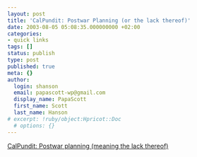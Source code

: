 ```yaml
---
layout: post
title: 'CalPundit: Postwar Planning (or the lack thereof)'
date: 2003-08-05 05:08:35.000000000 +02:00
categories:
- quick links
tags: []
status: publish
type: post
published: true
meta: {}
author:
  login: shanson
  email: papascott-wp@gmail.com
  display_name: PapaScott
  first_name: Scott
  last_name: Hanson
# excerpt: !ruby/object:Hpricot::Doc
  # options: {}
---
```

<p><a title="What were they thinking? Did they just screw up?" href="http://www.calpundit.com/archives/001829.html">CalPundit: Postwar planning (meaning the lack thereof)</a></p>
